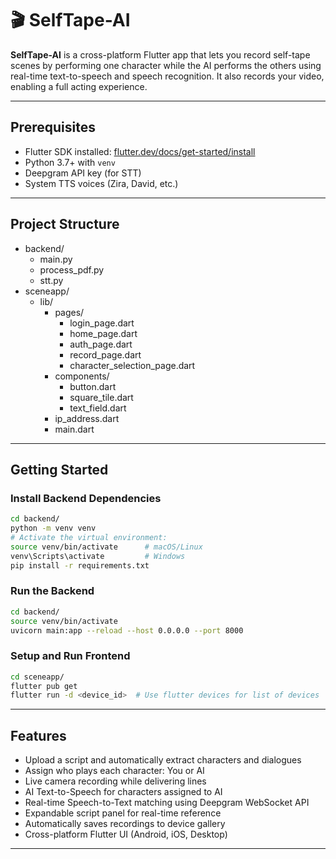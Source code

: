 # 🎬 SelfTape-AI

**SelfTape-AI** is a cross-platform Flutter app that lets you record self-tape scenes by performing one character while the AI performs the others using real-time text-to-speech and speech recognition. It also records your video, enabling a full acting experience.

---

## Prerequisites

- Flutter SDK installed: [flutter.dev/docs/get-started/install](https://flutter.dev/docs/get-started/install)
- Python 3.7+ with `venv`
- Deepgram API key (for STT)
- System TTS voices (Zira, David, etc.)

---

## Project Structure

- backend/
    - main.py
    - process_pdf.py
    - stt.py
- sceneapp/
    - lib/
        - pages/
            - login_page.dart
            - home_page.dart
            - auth_page.dart
            - record_page.dart
            - character_selection_page.dart
        - components/
            - button.dart
            - square_tile.dart
            - text_field.dart
        - ip_address.dart
        - main.dart

---

## Getting Started

### Install Backend Dependencies

```bash
cd backend/
python -m venv venv
# Activate the virtual environment:
source venv/bin/activate      # macOS/Linux
venv\Scripts\activate         # Windows
pip install -r requirements.txt
```
### Run the Backend

```bash
cd backend/
source venv/bin/activate
uvicorn main:app --reload --host 0.0.0.0 --port 8000
```

### Setup and Run Frontend

```bash
cd sceneapp/
flutter pub get
flutter run -d <device_id>  # Use flutter devices for list of devices
```

---

## Features

- Upload a script and automatically extract characters and dialogues
- Assign who plays each character: You or AI
- Live camera recording while delivering lines
- AI Text-to-Speech for characters assigned to AI
- Real-time Speech-to-Text matching using Deepgram WebSocket API
- Expandable script panel for real-time reference
- Automatically saves recordings to device gallery
- Cross-platform Flutter UI (Android, iOS, Desktop)

---
